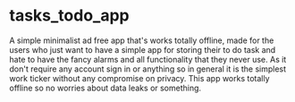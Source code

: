 # tasks_todo_app

A simple minimalist ad free app that's works totally offline, made for the users who just want to have a simple app for storing their to do task and hate to have the fancy alarms and all functionality that they never use.
As it don't require any account sign in or anything so in general it is the simplest work ticker without any compromise on privacy.
This app works totally offline so no worries about data leaks or something.
